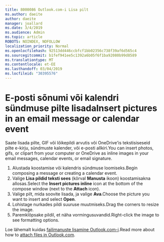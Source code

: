 ```yaml
---
title: 8000086 Outlook.com-i Lisa pilt
ms.author: daeite
author: daeite
manager: joallard
ms.date: 3/4/2019
ms.audience: Admin
ms.topic: article
ROBOTS: NOINDEX, NOFOLLOW
localization_priority: Normal
ms.openlocfilehash: 92513dd446ccbfcf1bb02356c738f39af6d565c4
ms.sourcegitcommit: b1fef941ee5c1392a6b05f6f1ba92080b99d8589
ms.translationtype: MT
ms.contentlocale: et-EE
ms.lasthandoff: 03/04/2019
ms.locfileid: "30395576"
---
```

# <a name="insert-pictures-in-an-email-message-or-calendar-event"></a><span data-ttu-id="847a6-102">E-posti sõnumi või kalendri sündmuse pilte lisada</span><span class="sxs-lookup"><span data-stu-id="847a6-102">Insert pictures in an email message or calendar event</span></span>

<span data-ttu-id="847a6-103">Saate lisada pilte, GIF või lõikepildi arvutis või OneDrive'is tekstisiseseid pilte e-kirju, sündmuste kalender, või e-posti allkiri.</span><span class="sxs-lookup"><span data-stu-id="847a6-103">You can insert photos, gifs, or clipart from your computer or OneDrive as inline images in your email messages, calendar events, or email signature.</span></span>

1. <span data-ttu-id="847a6-104">Alustada koostamise või kalendris sündmuse loomiseks.</span><span class="sxs-lookup"><span data-stu-id="847a6-104">Begin composing a message or creating a calendar event.</span></span>
2. <span data-ttu-id="847a6-105">Valige **Lisa pildid teksti sees** (kõrval **Manusta** ikoon) koostamisakna allosas.</span><span class="sxs-lookup"><span data-stu-id="847a6-105">Select the **Insert pictures inline** icon at the bottom of the compose window (next to the **Attach** icon).</span></span>
3. <span data-ttu-id="847a6-106">Valige pilt, mida soovite lisada, ja valige **Ava**.</span><span class="sxs-lookup"><span data-stu-id="847a6-106">Choose the picture you want to insert and select **Open**.</span></span>
4. <span data-ttu-id="847a6-107">Lohistage nurkades pildi suuruse muutmiseks.</span><span class="sxs-lookup"><span data-stu-id="847a6-107">Drag the corners to resize the image.</span></span>
5. <span data-ttu-id="847a6-108">Paremklõpsake pildil, et näha vormingusuvandid.</span><span class="sxs-lookup"><span data-stu-id="847a6-108">Right-click the image to see formatting options.</span></span>

<span data-ttu-id="847a6-109">Loe lähemalt kuidas [failimanuste lisamine Outlook.com-i](https://support.office.com/article/8d7c1ea7-4e5f-44ce-bb6e-c5fcc92ba9ab).</span><span class="sxs-lookup"><span data-stu-id="847a6-109">Read more about how to [attach files in Outlook.com](https://support.office.com/article/8d7c1ea7-4e5f-44ce-bb6e-c5fcc92ba9ab).</span></span>